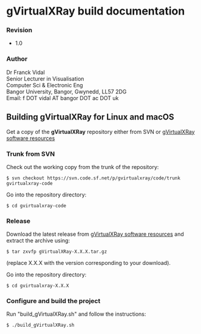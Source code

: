 gVirtualXRay build documentation
=

### Revision ###

* 1.0

### Author ###

Dr Franck Vidal  
Senior Lecturer in Visualisation  
Computer Sci & Electronic Eng  
Bangor University, Bangor, Gwynedd, LL57 2DG  
Email: f DOT vidal AT bangor DOT ac DOT uk


## Building gVirtualXRay for Linux and macOS ###

Get a copy of the **gVirtualXRay** repository either from SVN or [gVirtualXRay software resources]

### Trunk from SVN
Check out the working copy from the trunk of the repository:  
```
$ svn checkout https://svn.code.sf.net/p/gvirtualxray/code/trunk gvirtualxray-code
```

Go into the repository directory:  
```
$ cd gvirtualxray-code
```

### Release

Download the latest release from [gVirtualXRay software resources] and extract the archive using:  
```
$ tar zxvfp gVirtualXRay-X.X.X.tar.gz
```
(replace X.X.X with the version corresponding to your download).


Go into the repository directory:  
```
$ cd gvirtualxray-X.X.X
```


### Configure and build the project

Run "build_gVirtualXRay.sh" and follow the instructions:  
```
$ ./build_gVirtualXRay.sh
```




[gVirtualXRay software resources]: http://gvirtualxray.sourceforge.net/downloads.php
